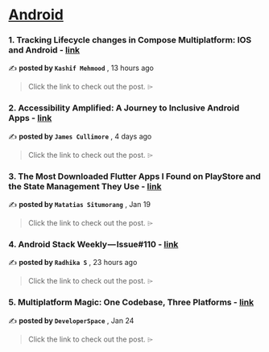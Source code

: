 
<h1><a href=https://medium.com/tag/android/recommended target="_blank" rel="noopener noreferrer">Android</a></h1>
<h3>1. Tracking Lifecycle changes in Compose Multiplatform: IOS and Android - <a href=https://medium.com/proandroiddev/tracking-lifecycle-changes-in-compose-multiplatform-ios-and-android-486005919ec8?source=tag_recommended_feed---------0-84----------android----------8d3b9cf9_eda2_41f8_800a_f54e96764f18------- target="_blank" rel="noopener noreferrer">link</a></h3>

✍️ **posted by `Kashif Mehmood`** <date> , 13 hours ago</date>

<blockquote>Click the link to check out the post. ⌲</blockquote>

<h3>2. Accessibility Amplified: A Journey to Inclusive Android Apps - <a href=https://medium.com/gitconnected/accessibility-amplified-a-journey-to-inclusive-android-apps-120d86b56f56?source=tag_recommended_feed---------1-107----------android----------8d3b9cf9_eda2_41f8_800a_f54e96764f18------- target="_blank" rel="noopener noreferrer">link</a></h3>

✍️ **posted by `James Cullimore`** <date> , 4 days ago</date>

<blockquote>Click the link to check out the post. ⌲</blockquote>

<h3>3. The Most Downloaded Flutter Apps I Found on PlayStore and the State Management They Use - <a href=https://medium.com/gitconnected/the-most-downloaded-flutter-apps-i-found-on-playstore-and-the-state-management-they-use-f77f61b6195e?source=tag_recommended_feed---------2-85----------android----------8d3b9cf9_eda2_41f8_800a_f54e96764f18------- target="_blank" rel="noopener noreferrer">link</a></h3>

✍️ **posted by `Matatias Situmorang`** <date> , Jan 19</date>

<blockquote>Click the link to check out the post. ⌲</blockquote>

<h3>4. Android Stack Weekly — Issue#110 - <a href=https://medium.com/canopas/android-stack-weekly-issue-110-435834179e43?source=tag_recommended_feed---------3-84----------android----------8d3b9cf9_eda2_41f8_800a_f54e96764f18------- target="_blank" rel="noopener noreferrer">link</a></h3>

✍️ **posted by `Radhika S`** <date> , 23 hours ago</date>

<blockquote>Click the link to check out the post. ⌲</blockquote>

<h3>5. Multiplatform Magic: One Codebase, Three Platforms - <a href=https://medium.com/proandroiddev/exploring-firebase-authentication-in-compose-multiplatform-8a662a30ec8e?source=tag_recommended_feed---------4-107----------android----------8d3b9cf9_eda2_41f8_800a_f54e96764f18------- target="_blank" rel="noopener noreferrer">link</a></h3>

✍️ **posted by `DeveloperSpace`** <date> , Jan 24</date>

<blockquote>Click the link to check out the post. ⌲</blockquote>

